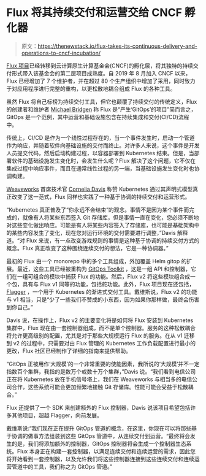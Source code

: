 # Flux 将其持续交付和运营交给 CNCF 孵化器

> 原文：<https://thenewstack.io/flux-takes-its-continuous-delivery-and-operations-to-cncf-incubation/>

[Flux 项目](https://fluxcd.io/)已经转移到云计算原生计算基金会(CNCF)的孵化层，将其独特的持续交付形式带入该基金会的第二层项目成熟度。自 2019 年 8 月加入 CNCF 以来，Flux 已经增加了 7 个维护者，并在超过 80 个生产组织中增加了采用，同时致力于对应用程序进行完整的重构，以更松散地耦合组成 Flux 的各种工具。

虽然 Flux 将自己标榜为持续交付工具，但它也颠覆了持续交付的传统定义，Flux 的创建者和维护者 [Michael Bridgen](https://github.com/squaremo) 称 Flux 是“产生‘GitOps’的项目”简而言之，GitOps 是一个范例，其中运营和基础设施包含在持续集成和交付(CI/CD)流程中。

传统上，CI/CD 是作为一个线性过程存在的，当一个事件发生时，启动一个管道作为响应，并随着软件向基础设施的交付而终止。对许多人来说，这个事件是开发人员提交代码，然后启动构建过程，以容器部署到 Kubernetes 结束。但是，当部署软件的基础设施发生变化时，会发生什么呢？Flux 解决了这个问题，它不仅在集成过程中响应事件，而且在通常线性过程的另一端，当基础设施发生变化时也协调构建。

[Weaveworks](https://www.weave.works/) 首席技术官 [Cornelia Davis](https://www.linkedin.com/in/corneliadavis) 称赞 Kubernetes 通过其声明式模型真正改变了这一范式，Flux 同样也实践了一种基于协调的持续交付和运营形式。

“Kubernetes 真正普及了“你永远不会结束”的观念。事情不是因为某个事件而完成的，就像有人将某些东西签入 Git 存储库，但是事情一直在变化，您必须不断地对这些变化做出响应。可能是有人将某些内容签入了存储库，也可能是基础架构中的某些内容发生了变化，现在您对运行环境的交付需要进行调整，”Davis 解释道。“对 Flux 来说，有一点改变游戏规则的事情是这种基于协调的持续交付方式的概念。Flux 真正改变了这种围绕连续交付的想法，它是一种协调器。”

最初的 Flux 由一个 monorepo 中的多个工具组成，外加覆盖 Helm gitop 的扩展。最近，这些工具已经被重构为 [GitOps Toolkit](https://toolkit.fluxcd.io/components/ "https://toolkit.fluxcd.io/components/") ，这是一组 API 和控制器，它们在一组可组合的模块中捕获 Flux 的功能。然后，Flux v2 将这些模块组合成一个包，具有与 Flux v1 同等的功能，包括舵功能。此外，Flux 项目现在还包括， [Flagger](https://docs.flagger.app/) ，一个用于 Kubernetes 的渐进式交付工具。戴维斯说，Flux v2 的功能与 v1 相当，只是“少了一些我们不赞成的小东西，因为如果你那样做，最终会伤害到你自己。”

Davis 说，在操作上，Flux v2 的主要变化将是如何将 Flux 安装到 Kubernetes 集群中，Flux 现在由一套控制器组成，而不是单个控制器。服务的这种松散耦合将允许更高级别的配置，尤其是对于那些大规模运行 Flux 的服务。在从 v1 迁移到 v2 的过程中，只需要对由 Flux 管理的 Kubernetes 工作负载配置进行最小的更改，Flux 社区已经制作了详细的指南来提供帮助。

“GitOps 正被用作‘大规模’的一个非常重要的使能因素，我所说的‘大规模’并不一定指数百个集群，我指的是数万个或数十万个集群，”Davis 说。“我们看到电信公司正在将 Kubernetes 放在手机信号塔上，我们在 Weaveworks 与相当多的电信公司合作，这些系统可能会更加频繁地接触 Git 存储库。性能可能会受益于松散耦合。”

Flux 还提供了一个 SDK 来创建额外的 Flux 控制器，Davis 说该项目希望包括许多其他项目，超越 Flagger，向前发展。

戴维斯说:“我们现在正在提升 GitOps 管道的概念，在这里，你现在可以将那些基于协调的做事方法组装到这些 GitOps 管道中，从连续交付到运营。“最终将会发生的是，我们将添加额外的控制器，GitOps 控制器将会生成一个控制器生态系统。Flux 本身正在构建一套控制器，以满足连续交付和连续运营的需求，因此您将开始看到一套控制器，以及允许我们将这些控制器连接到这些连续交付和连续运营管道中的工具，我们称之为 GitOps 管道。”

<svg xmlns:xlink="http://www.w3.org/1999/xlink" viewBox="0 0 68 31" version="1.1"><title>Group</title> <desc>Created with Sketch.</desc></svg>